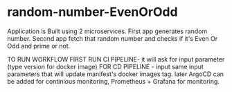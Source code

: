 # random-number-EvenOrOdd
Application is Built using 2 microservices.
First app generates random number.
Second app fetch that random number and checks if it's Even Or Odd and prime or not.


TO RUN WORKFLOW 
FIRST RUN CI PIPELINE- it will ask for  input parameter (type version for docker image)
FOR CD PIPELINE - input same input parameters that will update manifest's docker images tag.
later ArgoCD can be added for continious monitoring, Prometheus + Grafana for monitoring.
